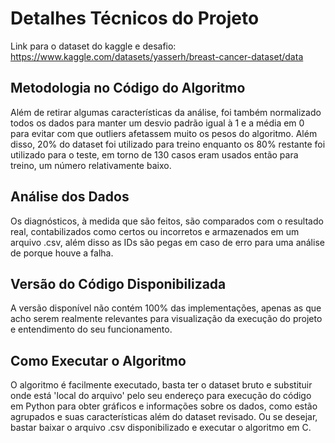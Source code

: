 # Detalhes Técnicos do Projeto

Link para o dataset do kaggle e desafio: https://www.kaggle.com/datasets/yasserh/breast-cancer-dataset/data

## Metodologia no Código do Algoritmo

Além de retirar algumas características da análise, foi também normalizado todos os dados para manter um desvio padrão igual à 1 e a média em 0 para evitar com que outliers afetassem muito os pesos do algoritmo. Além disso, 20% do dataset foi utilizado para treino enquanto os 80% restante foi utilizado para o teste, em torno de 130 casos eram usados então para treino, um número relativamente baixo.

## Análise dos Dados

Os diagnósticos, à medida que são feitos, são comparados com o resultado real, contabilizados como certos ou incorretos e armazenados em um arquivo .csv, além disso as IDs são pegas em caso de erro para uma análise de porque houve a falha.

## Versão do Código Disponibilizada

A versão disponível não contém 100% das implementações, apenas as que acho serem realmente relevantes para visualização da execução do projeto e entendimento do seu funcionamento.

## Como Executar o Algoritmo

O algoritmo é facilmente executado, basta ter o dataset bruto e substituir onde está 'local do arquivo' pelo seu endereço para execução do código em Python para obter gráficos e informações sobre os dados, como estão agrupados e suas características além do dataset revisado. Ou se desejar, bastar baixar o arquivo .csv disponibilizado e executar o algoritmo em C.
